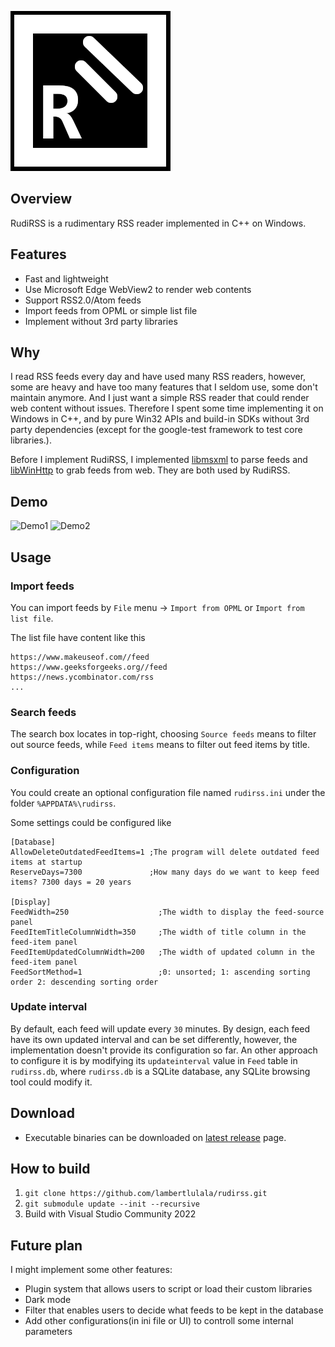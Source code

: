 
![Header](./logo.png)

## Overview

RudiRSS is a rudimentary RSS reader implemented in C++ on Windows.

## Features

- Fast and lightweight
- Use Microsoft Edge WebView2 to render web contents
- Support RSS2.0/Atom feeds
- Import feeds from OPML or simple list file
- Implement without 3rd party libraries

## Why

I read RSS feeds every day and have used many RSS readers, however, some are heavy and have too many features that I seldom use, some don't maintain anymore. And I just want a simple RSS reader that could render web content without issues. Therefore I spent some time implementing it on Windows in C++, and by pure Win32 APIs and build-in SDKs without 3rd party dependencies (except for the google-test framework to test core libraries.).

Before I implement RudiRSS, I implemented [libmsxml](https://github.com/lambertlulala/libmsxml) to parse feeds and [libWinHttp](https://github.com/lambertlulala/libWinHttp) to grab feeds from web. They are both used by RudiRSS.

## Demo

![Demo1](https://github.com/lambertlulala/rudirss/assets/76695321/406a1566-bfad-4fd2-bf27-0414870d43a9)
![Demo2](https://github.com/lambertlulala/rudirss/assets/76695321/4e06698f-29a8-4d37-960d-28ef77f1dbb1)

## Usage

### Import feeds
You can import feeds by `File` menu -> `Import from OPML` or `Import from list file`.

The list file have content like this
```
https://www.makeuseof.com//feed
https://www.geeksforgeeks.org//feed
https://news.ycombinator.com/rss
...
```

### Search feeds
The search box locates in top-right, choosing `Source feeds` means to filter out source feeds, while `Feed items` means to filter out feed items by title.

### Configuration

You could create an optional configuration file named `rudirss.ini` under the folder `%APPDATA%\rudirss`.

Some settings could be configured like
```
[Database]
AllowDeleteOutdatedFeedItems=1 ;The program will delete outdated feed items at startup
ReserveDays=7300               ;How many days do we want to keep feed items? 7300 days = 20 years

[Display]
FeedWidth=250                    ;The width to display the feed-source panel
FeedItemTitleColumnWidth=350     ;The width of title column in the feed-item panel
FeedItemUpdatedColumnWidth=200   ;The width of updated column in the feed-item panel
FeedSortMethod=1                 ;0: unsorted; 1: ascending sorting order 2: descending sorting order
```

### Update interval
By default, each feed will update every `30` minutes. By design, each feed have its own updated interval and can be set differently, however, the implementation doesn't provide its configuration so far. An other approach to configure it is by modifying its `updateinterval` value in `Feed` table in `rudirss.db`, where `rudirss.db` is a SQLite database, any SQLite browsing tool could modify it.

## Download
- Executable binaries can be downloaded on [latest release](https://github.com/lambertlulala/rudirss/releases/latest) page.

## How to build
1. `git clone https://github.com/lambertlulala/rudirss.git`
2. `git submodule update --init --recursive`
3. Build with Visual Studio Community 2022

## Future plan
I might implement some other features:
- Plugin system that allows users to script or load their custom libraries
- Dark mode
- Filter that enables users to decide what feeds to be kept in the database
- Add other configurations(in ini file or UI) to controll some internal parameters

